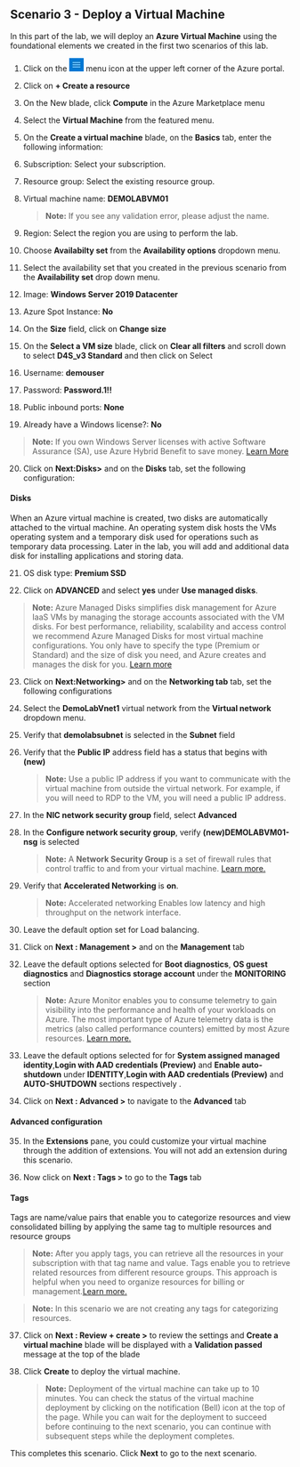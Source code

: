 ﻿## **Scenario 3 - Deploy a Virtual Machine**
In this part of the lab, we will deploy an **Azure Virtual Machine** using the foundational elements we created in the first two scenarios of this lab.

 1. Click on the ![Azure Menu](images/Hamburger.jpg)  menu icon at the upper left corner of the Azure portal.
 2. Click on **+ Create a resource**
 3. On the New blade, click **Compute** in the Azure Marketplace menu
 4. Select the **Virtual Machine** from the featured menu.
 5. On the **Create a virtual machine** blade, on the **Basics** tab, enter the following information:
 6. Subscription: Select your subscription.
 7. Resource group: Select the existing resource group.
 8. Virtual machine name: **DEMOLABVM01**
     > **Note:** If you see any validation error, please adjust the name.
     
 9. Region:  Select the region you are using to perform the lab.
 
10. Choose **Availabilty set** from the **Availability options** dropdown menu.

11. Select the availability set that you created in the previous scenario from the **Availability set** drop down menu.

12. Image: **Windows Server 2019 Datacenter**

13. Azure Spot Instance: **No**

14. On the **Size** field, click on **Change size** 

15. On the **Select a VM size** blade, click on **Clear all filters** and scroll down to select **D4S_v3 Standard** and then click on  Select

16. Username: **demouser**

17. Password: **Password.1!!**

18. Public inbound ports: **None**

19. Already have a Windows license?: **No**

  > **Note:** If you own Windows Server licenses with active Software Assurance (SA), use Azure Hybrid Benefit to save money. [Learn More](https://azure.microsoft.com/en-us/pricing/hybrid-use-benefit/#services)
  
20. Click on **Next:Disks>** and on the **Disks** tab, set the following configuration:

 #### **Disks**
When an Azure virtual machine is created, two disks are automatically attached to the virtual machine.
An operating system disk hosts the VMs operating system and a temporary disk used for operations such as temporary data processing. Later in the lab, you will add and additional data disk for installing applications and storing data. 

21. OS disk type: **Premium SSD**

22. Click on **ADVANCED** and select **yes** under **Use managed disks**.

 > **Note:** Azure Managed Disks simplifies disk management for Azure IaaS VMs by managing the storage accounts associated with the VM disks. For best performance, reliability, scalability and access control we recommend Azure Managed Disks for most virtual machine configurations. You only have to specify the type (Premium or Standard) and the size of disk you need, and Azure creates and manages the disk for you. [Learn more](https://docs.microsoft.com/en-us/azure/storage/storage-managed-disks-overview)
 
23. Click on **Next:Networking>** and on the **Networking tab** tab, set the following configurations

24. Select the **DemoLabVnet1** virtual network from the **Virtual network** dropdown menu.

25. Verify that **demolabsubnet** is selected in the **Subnet** field

26. Verify that the **Public IP** address field has a status that begins with **(new)**

    > **Note:** Use a public IP address if you want to communicate with the virtual machine from outside the virtual network. For example, if you will need to RDP to the VM, you will need a public IP address. 

27. In the **NIC network security group** field, select **Advanced** 

28. In the **Configure network security group**, verify **(new)DEMOLABVM01-nsg** is selected

    > **Note:** A **Network Security Group** is a set of firewall rules that control traffic to and from your virtual machine. [Learn more.](https://docs.microsoft.com/en-us/azure/virtual-network/virtual-networks-nsg)

29. Verify that **Accelerated Networking** is **on**.

    > **Note:** Accelerated networking Enables low latency and high throughput on the network interface.
    
30. Leave the default option set for Load balancing.

31. Click on **Next : Management >**  and on the **Management** tab

32. Leave the default options selected for **Boot diagnostics**, **OS guest diagnostics** and **Diagnostics storage account** under the **MONITORING** section

    > **Note:** Azure Monitor enables you to consume telemetry to gain visibility into the performance and health of your workloads on Azure. The most important type of Azure telemetry data is the metrics (also called performance counters) emitted by most Azure resources. [Learn more.](https://docs.microsoft.com/en-us/azure/monitoring-and-diagnostics/monitoring-overview-metrics)

33. Leave the default  options selected for for **System assigned managed identity**,**Login with AAD credentials (Preview)**
 and **Enable auto-shutdown** under **IDENTITY**,**Login with AAD credentials (Preview)** and **AUTO-SHUTDOWN** sections respectively .

34. Click on **Next : Advanced >** to navigate to the **Advanced** tab

#### **Advanced configuration**

35. In the **Extensions** pane, you could customize your virtual machine through the addition of extensions. You will not add an extension during this scenario.

36. Now click on **Next : Tags >** to go to the **Tags** tab

#### **Tags**

Tags are name/value pairs that enable you to categorize resources and view consolidated billing by applying the same tag to multiple resources and resource groups

   > **Note:**  After you apply tags, you can retrieve all the resources in your subscription with that tag name and value. Tags enable you to retrieve related resources from different resource groups. This approach is helpful when you need to organize resources for billing or management.[Learn more.](https://docs.microsoft.com/en-us/azure/azure-resource-manager/resource-group-using-tags)
    
   > **Note:** In this scenario we are not creating any tags for categorizing resources.

37. Click on **Next : Review + create >** to review the settings and **Create a virtual machine** blade will be displayed with a **Validation passed** message at the top of the blade

38. Click **Create** to deploy the virtual machine.

    > **Note:** Deployment of the virtual machine can take up to 10 minutes. You can check the status of the virtual machine deployment by clicking on the notification (Bell) icon at the top of the page. While you can wait for the deployment to succeed before continuing to the next scenario, you can continue with subsequent steps while the deployment completes. 

This completes this scenario. Click **Next** to go to the next scenario.
